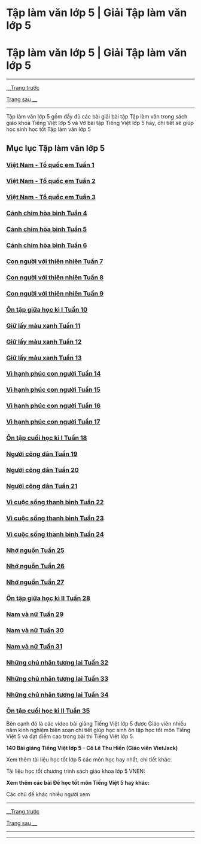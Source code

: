 # Tập làm văn lớp 5 | Giải Tập làm văn lớp 5

# Tập làm văn lớp 5 | Giải Tập làm văn lớp 5

* * *

[__Trang trước](https://vietjack.com/tieng-viet-lop-5/index.jsp)

[Trang sau __](https://vietjack.com/tieng-viet-lop-5/tap-lam-van-cau-tao-cua-bai-van-ta-canh.jsp)

* * *

Tập làm văn lớp 5 gồm đầy đủ các bài giải bài tập Tập làm văn trong sách giáo khoa Tiếng Việt lớp 5 và Vở bài tập Tiếng Việt lớp 5 hay, chi tiết sẽ giúp học sinh học tốt Tập làm văn lớp 5

## Mục lục Tập làm văn lớp 5

### [**Việt Nam - Tổ quốc em Tuần 1**](https://vietjack.com/tieng-viet-lop-5/viet-nam-to-quoc-em-tuan-1.jsp)

### [**Việt Nam - Tổ quốc em Tuần 2**](https://vietjack.com/tieng-viet-lop-5/viet-nam-to-quoc-em-tuan-2.jsp)

### [**Việt Nam - Tổ quốc em Tuần 3**](https://vietjack.com/tieng-viet-lop-5/viet-nam-to-quoc-em-tuan-3.jsp)

### [**Cánh chim hòa bình Tuần 4**](https://vietjack.com/tieng-viet-lop-5/canh-chim-hoa-binh-tuan-4.jsp)

### [**Cánh chim hòa bình Tuần 5**](https://vietjack.com/tieng-viet-lop-5/canh-chim-hoa-binh-tuan-5.jsp)

### [**Cánh chim hòa bình Tuần 6**](https://vietjack.com/tieng-viet-lop-5/canh-chim-hoa-binh-tuan-6.jsp)

### [**Con người với thiên nhiên Tuần 7**](https://vietjack.com/tieng-viet-lop-5/con-nguoi-voi-thien-nhien-tuan-7.jsp)

### [**Con người với thiên nhiên Tuần 8**](https://vietjack.com/tieng-viet-lop-5/con-nguoi-voi-thien-nhien-tuan-8.jsp)

### [**Con người với thiên nhiên Tuần 9**](https://vietjack.com/tieng-viet-lop-5/con-nguoi-voi-thien-nhien-tuan-9.jsp)

### [**Ôn tập giữa học kì I Tuần 10**](https://vietjack.com/tieng-viet-lop-5/on-tap-giua-hoc-ki-1-tuan-10.jsp)

### [**Giữ lấy màu xanh Tuần 11**](https://vietjack.com/tieng-viet-lop-5/giu-lay-mau-xanh-tuan-11.jsp)

### [**Giữ lấy màu xanh Tuần 12**](https://vietjack.com/tieng-viet-lop-5/giu-lay-mau-xanh-tuan-12.jsp)

### [**Giữ lấy màu xanh Tuần 13**](https://vietjack.com/tieng-viet-lop-5/giu-lay-mau-xanh-tuan-13.jsp)

### [**Vì hạnh phúc con người Tuần 14**](https://vietjack.com/tieng-viet-lop-5/vi-hanh-phuc-con-nguoi-tuan-14.jsp)

### [**Vì hạnh phúc con người Tuần 15**](https://vietjack.com/tieng-viet-lop-5/vi-hanh-phuc-con-nguoi-tuan-15.jsp)

### [**Vì hạnh phúc con người Tuần 16**](https://vietjack.com/tieng-viet-lop-5/vi-hanh-phuc-con-nguoi-tuan-16.jsp)

### [**Vì hạnh phúc con người Tuần 17**](https://vietjack.com/tieng-viet-lop-5/vi-hanh-phuc-con-nguoi-tuan-17.jsp)

### [**Ôn tập cuối học kì I Tuần 18**](https://vietjack.com/tieng-viet-lop-5/on-tap-cuoi-hoc-ki-1-tuan-18.jsp)

### [**Người công dân Tuần 19**](https://vietjack.com/tieng-viet-lop-5/nguoi-cong-dan-tuan-19.jsp)

### [**Người công dân Tuần 20**](https://vietjack.com/tieng-viet-lop-5/nguoi-cong-dan-tuan-20.jsp)

### [**Người công dân Tuần 21**](https://vietjack.com/tieng-viet-lop-5/nguoi-cong-dan-tuan-21.jsp)

### [**Vì cuộc sống thanh bình Tuần 22**](https://vietjack.com/tieng-viet-lop-5/vi-cuoc-song-thanh-binh-tuan-22.jsp)

### [**Vì cuộc sống thanh bình Tuần 23**](https://vietjack.com/tieng-viet-lop-5/vi-cuoc-song-thanh-binh-tuan-23.jsp)

### [**Vì cuộc sống thanh bình Tuần 24**](https://vietjack.com/tieng-viet-lop-5/vi-cuoc-song-thanh-binh-tuan-24.jsp)

### [**Nhớ nguồn Tuần 25**](https://vietjack.com/tieng-viet-lop-5/nho-nguon-tuan-25.jsp)

### [**Nhớ nguồn Tuần 26**](https://vietjack.com/tieng-viet-lop-5/nho-nguon-tuan-26.jsp)

### [**Nhớ nguồn Tuần 27**](https://vietjack.com/tieng-viet-lop-5/nho-nguon-tuan-27.jsp)

### [**Ôn tập giữa học kì II Tuần 28**](https://vietjack.com/tieng-viet-lop-5/on-tap-giua-hoc-ki-2-tuan-28.jsp)

### [**Nam và nữ Tuần 29**](https://vietjack.com/tieng-viet-lop-5/nam-va-nu-tuan-29.jsp)

### [**Nam và nữ Tuần 30**](https://vietjack.com/tieng-viet-lop-5/nam-va-nu-tuan-30.jsp)

### [**Nam và nữ Tuần 31**](https://vietjack.com/tieng-viet-lop-5/nam-va-nu-tuan-31.jsp)

### [**Những chủ nhân tương lai Tuần 32**](https://vietjack.com/tieng-viet-lop-5/nhung-chu-nhan-tuong-lai-tuan-32.jsp)

### [**Những chủ nhân tương lai Tuần 33**](https://vietjack.com/tieng-viet-lop-5/nhung-chu-nhan-tuong-lai-tuan-33.jsp)

### [**Những chủ nhân tương lai Tuần 34**](https://vietjack.com/tieng-viet-lop-5/nhung-chu-nhan-tuong-lai-tuan-34.jsp)

### [**Ôn tập cuối học kì II Tuần 35**](https://vietjack.com/tieng-viet-lop-5/on-tap-cuoi-hoc-ki-2-tuan-35.jsp)

Bên cạnh đó là các video bài giảng Tiếng Việt lớp 5 được Giáo viên nhiều năm kinh nghiệm biên soạn chi tiết giúp học sinh ôn tập học tốt môn Tiếng Việt 5 và đạt điểm cao trong bài thi Tiếng Việt lớp 5.

**140 Bài giảng Tiếng Việt lớp 5 - Cô Lê Thu Hiền (Giáo viên VietJack)**

Xem thêm tài liệu học tốt lớp 5 các môn học hay nhất, chi tiết khác:

Tài liệu học tốt chương trình sách giáo khoa lớp 5 VNEN:

**Xem thêm các bài Để học tốt môn Tiếng Việt 5 hay khác:**

Các chủ đề khác nhiều người xem 

* * *

[__Trang trước](https://vietjack.com/tieng-viet-lop-5/index.jsp)

[Trang sau __](https://vietjack.com/tieng-viet-lop-5/tap-lam-van-cau-tao-cua-bai-van-ta-canh.jsp)

* * *

* * *
